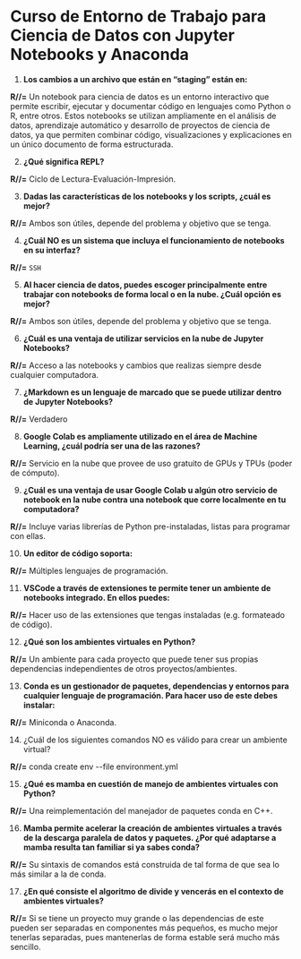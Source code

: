 # Curso de Entorno de Trabajo para Ciencia de Datos con Jupyter Notebooks y Anaconda

1. **Los cambios a un archivo que están en “staging” están en:**
   
**R//=** Un notebook para ciencia de datos es un entorno interactivo que permite escribir, ejecutar y documentar código en lenguajes como Python o R, entre otros. Estos notebooks se utilizan ampliamente en el análisis de datos, aprendizaje automático y desarrollo de proyectos de ciencia de datos, ya que permiten combinar código, visualizaciones y explicaciones en un único documento de forma estructurada.

2. **¿Qué significa REPL?**
 
**R//=** Ciclo de Lectura-Evaluación-Impresión.

3. **Dadas las características de los notebooks y los scripts, ¿cuál es mejor?**
   
**R//=** Ambos son útiles, depende del problema y objetivo que se tenga.

4. **¿Cuál NO es un sistema que incluya el funcionamiento de notebooks en su interfaz?**
   
**R//=** `SSH`

5. **Al hacer ciencia de datos, puedes escoger principalmente entre trabajar con notebooks de forma local o en la nube. ¿Cuál opción es mejor?**
    
**R//=** Ambos son útiles, depende del problema y objetivo que se tenga.

6. **¿Cuál es una ventaja de utilizar servicios en la nube de Jupyter Notebooks?**
    
**R//=** Acceso a las notebooks y cambios que realizas siempre desde cualquier computadora.

7. **¿Markdown es un lenguaje de marcado que se puede utilizar dentro de Jupyter Notebooks?**
    
**R//=** Verdadero

8. **Google Colab es ampliamente utilizado en el área de Machine Learning, ¿cuál podría ser una de las razones?**
    
**R//=** Servicio en la nube que provee de uso gratuito de GPUs y TPUs (poder de cómputo).

9. **¿Cuál es una ventaja de usar Google Colab u algún otro servicio de notebook en la nube contra una notebook que corre localmente en tu computadora?**
    
**R//=** Incluye varias librerías de Python pre-instaladas, listas para programar con ellas.

10. **Un editor de código soporta:**
    
**R//=** Múltiples lenguajes de programación.

11. **VSCode a través de extensiones te permite tener un ambiente de notebooks integrado. En ellos puedes:**
    
**R//=** Hacer uso de las extensiones que tengas instaladas (e.g. formateado de código).

12. **¿Qué son los ambientes virtuales en Python?**
    
**R//=** Un ambiente para cada proyecto que puede tener sus propias dependencias independientes de otros proyectos/ambientes.

13. **Conda es un gestionador de paquetes, dependencias y entornos para cualquier lenguaje de programación. Para hacer uso de este debes instalar:**
    
**R//=** Miniconda o Anaconda.

14. ¿Cuál de los siguientes comandos NO es válido para crear un ambiente virtual?
    
**R//=** conda create env --file environment.yml

15. **¿Qué es mamba en cuestión de manejo de ambientes virtuales con Python?**
    
**R//=** Una reimplementación del manejador de paquetes conda en C++.

16. **Mamba permite acelerar la creación de ambientes virtuales a través de la descarga paralela de datos y paquetes. ¿Por qué adaptarse a mamba resulta tan familiar si ya sabes conda?**
    
**R//=** Su sintaxis de comandos está construida de tal forma de que sea lo más similar a la de conda.

17. **¿En qué consiste el algoritmo de divide y vencerás en el contexto de ambientes virtuales?**
    
**R//=** Si se tiene un proyecto muy grande o las dependencias de este pueden ser separadas en componentes más pequeños, es mucho mejor tenerlas separadas, pues mantenerlas de forma estable será mucho más sencillo.